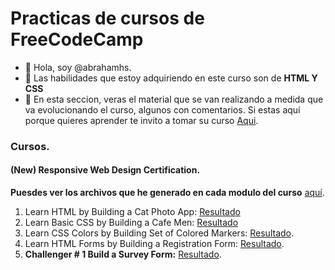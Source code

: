 # Practicas de cursos de FreeCodeCamp


- 👋 Hola, soy @abrahamhs.
- 👀 Las habilidades que estoy adquiriendo en este curso son de **HTML Y CSS**
- 🌱 En esta seccion, veras el material que se van realizando a medida que va evolucionando el curso, algunos con comentarios. Si estas aquí porque quieres 
aprender te invito a tomar su curso [Aqui](https://www.freecodecamp.org).

### Cursos.
  <h4>(New) Responsive Web Design Certification.</h4>
  
  **Puesdes ver los archivos que he generado en cada modulo del curso** [aquí](https://github.com/abrahamhs/abrahamhs.github.io/tree/main/freecodecamp/responsive-web-desig).  
   1. Learn HTML by Building a Cat Photo App: [Resultado](https://abrahamhs.github.io/freecodecamp/responsive-web-desig/building-cat-photo-app/)
   2. Learn Basic CSS by Building a Cafe Men: [Resultado](https://abrahamhs.github.io/freecodecamp/responsive-web-desig/basic-css-by-building-a-cafe-menu/) 
   3. Learn CSS Colors by Building Set of Colored Markers: [Resultado](https://abrahamhs.github.io/freecodecamp/responsive-web-desig/css-colors-building-a-set-of-colored-markers).
   4. Learn HTML Forms by Building a Registration Form: [Resultado](https://abrahamhs.github.io/freecodecamp/responsive-web-desig/building-a-registration-form).
   5. **Challenger # 1 Build a Survey Form:** [Resultado](https://abrahamhs.github.io/freecodecamp/responsive-web-desig/challenger-1-build-a-survey-form).
   
   
   
